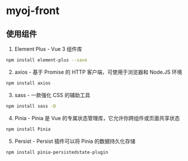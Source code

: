 # myoj-front

## 使用组件

1. Element Plus - Vue 3 组件库

```bash
npm install element-plus --save
```

2. axios - 基于 Promise 的 HTTP 客户端，可使用于浏览器和 Node.JS 环境

```bash
npm install axios
```

3. sass - 一款强化 CSS 的辅助工具

```bash
npm install sass -D
```

4. Pinia - Pinia 是 Vue 的专属状态管理库，它允许你跨组件或页面共享状态

```bash
npm install Pinia
```

5. Persist - Persist 插件可以将 Pinia 的数据持久化存储

```bash
npm install pinia-persistedstate-plugin
```
